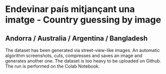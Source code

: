 # Endevinar país mitjançant una imatge - Country guessing by image
## Andorra / Australia / Argentina / Bangladesh
The dataset has been generated via street-view-like images. An automatic algorithm screenshots, cuts, compresses and saves an image and generates another one. The dataset is too heavy to be uploaded on Github.
The run is performed on the Colab Notebook.
